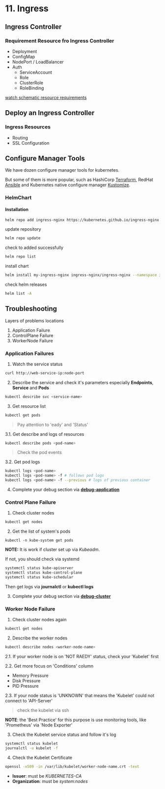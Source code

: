 # 11. Ingress

## Ingress Controller

### Requirement Resource fro Ingress Controller

- Deployment
- ConfigMap
- NodePort / LoadBalancer
- Auth
  - ServiceAccount
  - Role
  - ClusterRole
  - RoleBinding

[watch schematic resource requirements]

## Deploy an Ingress Controller

### Ingress Resources

- Routing
- SSL Configuration

## Configure Manager Tools

We have dozen configure manager tools for kubernetes.

But some of them is more popular, such as HashiCorp [Terraform], RedHat [Ansible] and Kubernetes native configure manager [Kustomize].

### HelmChart

#### Installation

```bash
helm repo add ingress-nginx https://kubernetes.github.io/ingress-nginx
```

update repository

```bash
helm repo update
```

check to added successfully

```bash
helm repo list
```

install chart

```bash
helm install my-ingress-nginx ingress-nginx/ingress-nginx --namespace ingress-nginx --create-namespace
```

check helm releases

```bash
helm list -A
```

## Troubleshooting

Layers of problems locations

1. Application Failure
2. ControlPlane Failure
3. WorkerNode Failure

### Application Failures

1. Watch the service status

```bash
curl http://web-service-ip:node-port
```

2. Describe the service and check it's parameters especially **Endpoints**, **Service** and **Pods**

```bash
kubectl describe svc <service-name>
```

3. Get resource list

```bash
kubectl get pods
```

> Pay attention to 'eady' and 'Status'

3.1. Get describe and logs of resources

```bash
kubectl describe pods <pod-name>
```

> Check the pod events

3.2. Get pod logs

```bash
kubectl logs <pod-name>
kubectl logs <pod-name> -f # follows pod logs
kubectl logs <pod-name> -f --previous # logs of previous container
```

4. Complete your debug section via **[debug-application]**

### Control Plane Failure

1. Check cluster nodes

```bash
kubectl get nodes
```

2. Get the list of system's pods

```bsh
kubectl -n kube-system get pods
```

**NOTE:** It is work if cluster set up via *Kubeadm*.

If not, you should check via systemd

```bash
systemctl status kube-apiserver
systemctl status kube-control-plane
systemctl status kube-schedular
```

Then get logs via **journalctl** or **kubectl logs**

3. Complete your debug section via **[debug-cluster]**

### Worker Node Failure

1. Check cluster nodes again

```bash
kubectl get nodes
```

2. Describe the worker nodes

```bash
kubectl describe nodes <worker-node-name>
```

2.1. If your worker node is on 'NOT RAEDY' status, check your 'Kubelet' first

2.2. Get more focus on 'Conditions' column

- Memory Pressure
- Disk Pressure
- PID Pressure

2.3. If your node status is 'UNKNOWN' that means the 'Kubelet' could not connect to 'API-Server'
> check the kubelet via ssh

**NOTE**: the 'Best Practice' for this purpose is use monitoring tools, like 'Prometheus' via 'Node Exporter'

3. Check the Kubelet service status and follow it's log

```bash
systemctl status kubelet
journalctl -u kubelet -f
```

4. Check the Kubelet Certificate

```bash
openssl -x509 -in /var/lib/kubelet/worker-node-name.crt -text
```

- **Issuer**: must be *KUBERNETES-CA*
- **Organization**: must be *system:nodes*

<!-- links -->
[Terraform]: https://developer.hashicorp.com/terraform/tutorials/kubernetes/kubernetes-provider
[Ansible]: https://docs.ansible.com/ansible/2.8/modules/kubernetes_module.html
[Kustomize]: https://kustomize.io/
[watch schematic resource requirements]: ../kubernetes_in_picture.md#ingres-controller-resources
[debug-application]: https://kubernetes.io/docs/tasks/debug/debug-application/
[debug-cluster]: https://kubernetes.io/docs/tasks/debug/debug-cluster/
